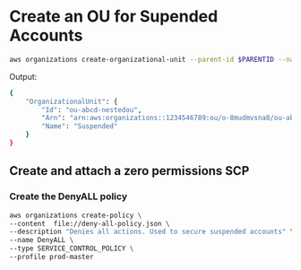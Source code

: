 # Create an OU for Supended Accounts

```bash
aws organizations create-organizational-unit --parent-id $PARENTID --name Suspended --profile prod-master
```

Output:

```bash
{
    "OrganizationalUnit": {
        "Id": "ou-abcd-nestedou",
        "Arn": "arn:aws:organizations::1234546789:ou/o-8mudmvsna8/ou-abcd-nestedou",
        "Name": "Suspended"
    }
}
```

## Create and attach a zero permissions SCP

### Create the DenyALL policy

```bash
aws organizations create-policy \
--content  file://deny-all-policy.json \
--description "Denies all actions. Used to secure suspended accounts" \
--name DenyALL \
--type SERVICE_CONTROL_POLICY \
--profile prod-master
```
